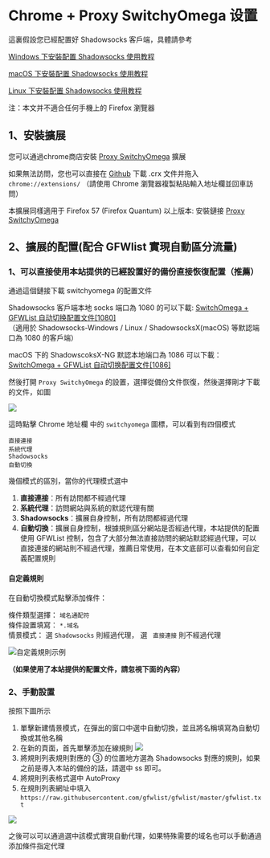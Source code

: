 # Chrome + Proxy SwitchyOmega 设置

這裏假設您已經配置好 Shadowsocks 客戶端，具體請參考

[Windows 下安裝配置 Shadowsocks 使用教程](https://github.com/Shadowsocks-Wiki/shadowsocks/blob/master/2-windows-settings.md)

[macOS 下安裝配置 Shadowsocks 使用教程](https://github.com/Shadowsocks-Wiki/shadowsocks/blob/master/3-macos-settings.md)

[Linux 下安裝配置 Shadowsocks 使用教程](https://github.com/Shadowsocks-Wiki/shadowsocks/blob/master/6-linux-settings.md)

注：本文并不適合任何手機上的 Firefox 瀏覽器  

## 1、安裝擴展

您可以通過chrome商店安裝 [Proxy SwitchyOmega](https://chrome.google.com/webstore/detail/padekgcemlokbadohgkifijomclgjgif) 擴展

如果無法訪問，您也可以直接在 [Github](https://github.com/FelisCatus/SwitchyOmega/releases) 下載 .crx 文件并拖入 `chrome://extensions/` （請使用 Chrome 瀏覽器複製粘貼輸入地址欄並回車訪問）

本擴展同樣適用于 Firefox 57 (Firefox Quantum) 以上版本: 安裝鏈接 [Proxy SwitchyOmega](https://addons.mozilla.org/zh-CN/firefox/addon/switchyomega/)

## 2、擴展的配置(配合 GFWlist 實現自動區分流量)

### 1、可以直接使用本站提供的已經設置好的備份直接恢復配置（推薦）

通過這個鏈接下載 switchyomega 的配置文件

Shadowsocks 客戶端本地 socks 端口為 1080 的可以下載: [SwitchOmega + GFWList 自动切换配置文件[1080]](https://portal.shadowsocks.to/dl.php?type=d&id=74)  
（適用於 Shadowsocks-Windows / Linux / ShadowsocksX(macOS) 等默認端口為 1080 的客戶端）

macOS 下的 ShadowscoksX-NG 默認本地端口為 1086 可以下載：[ SwitchOmega + GFWList 自动切换配置文件[1086]](https://portal.shadowsocks.to/dl.php?type=d&id=75)  

然後打開 `Proxy SwitchyOmega` 的設置，選擇從備份文件恢復，然後選擇剛才下載的文件，如圖

![](https://ooo.0o0.ooo/2016/06/22/576a3a86d866b.png)

這時點擊 Chrome 地址欄 中的 `switchyomega` 圖標，可以看到有四個模式

```
直接連接
系統代理
Shadowsocks
自動切換
```
幾個模式的區別，當你的代理模式選中

1. **直接連接**：所有訪問都不經過代理  
2. **系統代理**：訪問網站與系統的默認代理有關  
3. **Shadowsocks**：擴展自身控制，所有訪問都經過代理  
4. **自動切換**：擴展自身控制，根據規則區分網站是否經過代理，本站提供的配置使用 GFWList 控制，包含了大部分無法直接訪問的網站默認經過代理，可以直接連接的網站則不經過代理，推薦日常使用，在本文底部可以查看如何自定義配置規則

#### 自定義規則  

在自動切換模式點擊添加條件：

條件類型選擇： `域名通配符`    
條件設置填寫： `*.域名`  
情景模式： 選 `Shadowsocks` 則經過代理， 選 ` 直接連接` 則不經過代理  

![自定義規則示例](https://i.loli.net/2018/04/23/5add7ff19ddfd.png)

**（如果使用了本站提供的配置文件，請忽視下面的內容）**

### 2、手動設置

按照下圖所示

1. 單擊新建情景模式，在彈出的窗口中選中自動切換，並且將名稱填寫為自動切換或其他名稱
2. 在新的頁面，首先單擊添加在線規則
![](https://ooo.0o0.ooo/2016/06/22/576aaba960469.png)
3. 將規則列表規則對應的 ③ 的位置地方選為 Shadowsocks 對應的規則，如果之前是導入本站的備份的話，請選中 ss 即可。
4. 將規則列表格式選中 AutoProxy
5. 在規則列表網址中填入
`https://raw.githubusercontent.com/gfwlist/gfwlist/master/gfwlist.txt`

![](https://ooo.0o0.ooo/2016/06/22/576aa998042f0.png)

之後可以可以通過選中該模式實現自動代理，如果特殊需要的域名也可以手動通過添加條件指定代理
